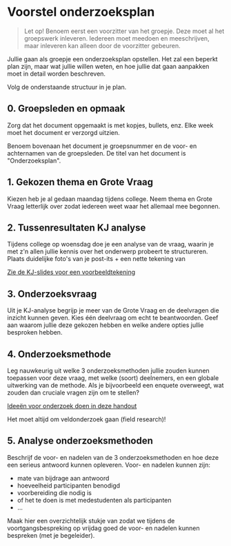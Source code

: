 # Voorstel onderzoeksplan

> Let op! Benoem eerst een voorzitter van het groepje. Deze moet al het groepswerk inleveren. Iedereen moet meedoen en meeschrijven, maar inleveren kan alleen door de voorzitter gebeuren.

Jullie gaan als groepje een onderzoeksplan opstellen. Het zal een beperkt plan zijn, maar wat jullie willen weten, en hoe jullie dat gaan aanpakken moet in detail worden beschreven.

Volg de onderstaande structuur in je plan.

## 0. Groepsleden en opmaak

Zorg dat het document opgemaakt is met kopjes, bullets, enz. Elke week moet het document er verzorgd uitzien.

Benoem bovenaan het document je groepsnummer en de voor- en achternamen van de groepsleden. De titel van het document is "Onderzoeksplan".

## 1. Gekozen thema en Grote Vraag

Kiezen heb je al gedaan maandag tijdens college. Neem thema en Grote Vraag letterlijk over zodat iedereen weet waar het allemaal mee begonnen.

## 2. Tussenresultaten KJ analyse

Tijdens college op woensdag doe je een analyse van de vraag, waarin je met z'n allen jullie kennis over het onderwerp probeert te structureren. Plaats duidelijke foto's van je post-its + een nette tekening van 

[Zie de KJ-slides voor een voorbeeldtekening](https://public.3.basecamp.com/p/W6AtUEL5v9LANfgXe9cXdnjy)

## 3. Onderzoeksvraag

Uit je KJ-analyse begrijp je meer van de Grote Vraag en de deelvragen die inzicht kunnen geven. Kies één deelvraag om echt te beantwoorden. Geef aan waarom jullie deze gekozen hebben en welke andere opties jullie besproken hebben.

## 4. Onderzoeksmethode

Leg nauwkeurig uit welke 3 onderzoeksmethoden jullie zouden kunnen toepassen voor deze vraag, met welke (soort) deelnemers, en een globale uitwerking van de methode. Als je bijvoorbeeld een enquete overweegt, wat zouden dan cruciale vragen zijn om te stellen?

[Ideeën voor onderzoek doen in deze handout](https://public.3.basecamp.com/p/ZctUeMTS9k6L3hYEnQEJeW8h)

Het moet altijd om veldonderzoek gaan (field research)!

## 5. Analyse onderzoeksmethoden

Beschrijf de voor- en nadelen van de 3 onderzoeksmethoden en hoe deze een serieus antwoord kunnen opleveren. Voor- en nadelen kunnen zijn:

- mate van bijdrage aan antwoord
- hoeveelheid participanten benodigd
- voorbereiding die nodig is
- of het te doen is met medestudenten als participanten
- ...

Maak hier een overzichtelijk stukje van zodat we tijdens de voortgangsbespreking op vrijdag goed de voor- en nadelen kunnen bespreken (met je begeleider).
